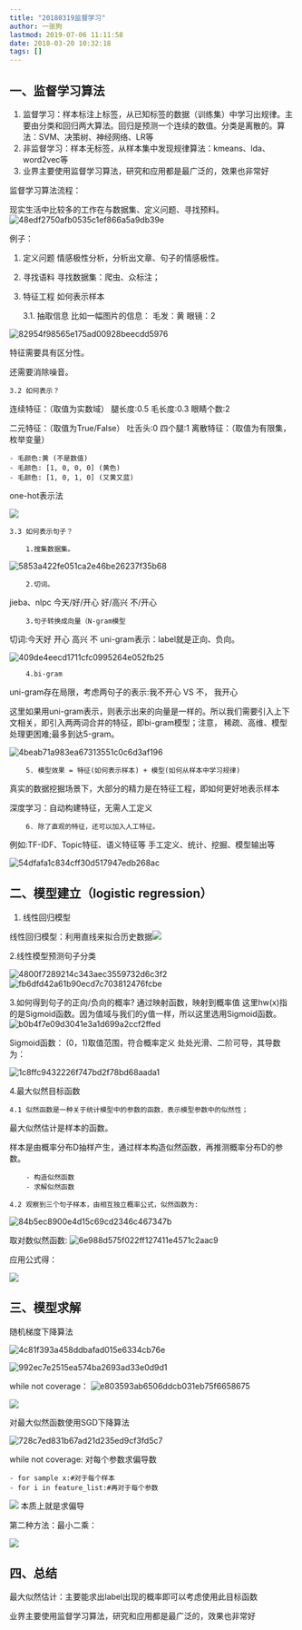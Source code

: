 ```yaml
---
title: "20180319监督学习"
author: 一张狗
lastmod: 2019-07-06 11:11:58
date: 2018-03-20 10:32:18
tags: []
---
```


## 一、监督学习算法

1. 监督学习：样本标注上标签，从已知标签的数据（训练集）中学习出规律。主要由分类和回归两大算法。回归是预测一个连续的数值。分类是离散的。算法：SVM、决策树、神经网络、LR等
2. 非监督学习：样本无标签，从样本集中发现规律算法：kmeans、lda、word2vec等
3. 业界主要使用监督学习算法，研究和应用都是最广泛的，效果也非常好

监督学习算法流程：

现实生活中比较多的工作在与数据集、定义问题、寻找预料。
![48edf2750afb0535c1ef866a5a9db39e](http://yizhanggou.top/imgs/2019/07/48edf2750afb0535c1ef866a5a9db39e.png)

例子：

1. 定义问题
情感极性分析，分析出文章、句子的情感极性。
2. 寻找语料
寻找数据集：爬虫、众标注；
3. 特征工程
如何表示样本

    3.1. 抽取信息
比如一幅图片的信息：
毛发：黄
眼镜：2

![82954f98565e175ad00928beecdd5976](http://yizhanggou.top/imgs/2019/07/82954f98565e175ad00928beecdd5976.png)

特征需要具有区分性。

还需要消除噪音。

    3.2 如何表示？

连续特征：（取值为实数域）
腿长度:0.5 毛长度:0.3 眼睛个数:2

二元特征：（取值为True/False）
吐舌头:0 四个腿:1
离散特征：（取值为有限集，枚举变量）

    - 毛颜色:黄 (不是数值)
    - 毛颜色: [1, 0, 0, 0] (黄色)
    - 毛颜色: [1, 0, 1, 0] (又黄又蓝)
    
one-hot表示法

![](http://yizhanggou.top/wp-content/uploads/2018/03/77346f2c7725299dd365c193e97f20bb.png)

    3.3 如何表示句子？

        1.搜集数据集。

![5853a422fe051ca2e46be26237f35b68](http://yizhanggou.top/imgs/2019/07/5853a422fe051ca2e46be26237f35b68.png)

        2.切词。

jieba、nlpc
今天/好/开心 好/高兴 不/开心

        3.句子转换成向量（N-gram模型
切词:今天好 开心 高兴 不
uni-gram表示：label就是正向、负向。

![409de4eecd1711cfc0995264e052fb25](http://yizhanggou.top/imgs/2019/07/409de4eecd1711cfc0995264e052fb25.png)

        4.bi-gram
uni-gram存在局限，考虑两句子的表示:我不开心 VS 不， 我开心

这里如果用uni-gram表示，则表示出来的向量是一样的。所以我们需要引入上下文相关，即引入两两词合并的特征，即bi-gram模型；注意，
稀疏、高维、模型处理更困难;最多到达5-gram。

![4beab71a983ea67313551c0c6d3af196](http://yizhanggou.top/imgs/2019/07/4beab71a983ea67313551c0c6d3af196.png)

        5. 模型效果 = 特征(如何表示样本) + 模型(如何从样本中学习规律)

真实的数据挖掘场景下，大部分的精力是在特征工程，即如何更好地表示样本

深度学习：自动构建特征，无需人工定义

        6. 除了直观的特征，还可以加入人工特征。

例如:TF-IDF、Topic特征、语义特征等
手工定义、统计、挖掘、模型输出等

![54dfafa1c834cff30d517947edb268ac](http://yizhanggou.top/imgs/2019/07/54dfafa1c834cff30d517947edb268ac.png)


## 二、模型建立（logistic regression）

1. 线性回归模型

线性回归模型：利用直线来拟合历史数据![](http://yizhanggou.top/wp-content/uploads/2018/03/38ec1af8d1cd2e16cb1de7bbf9a18868.png)

2.线性模型预测句子分类

![4800f7289214c343aec3559732d6c3f2](http://yizhanggou.top/imgs/2019/07/4800f7289214c343aec3559732d6c3f2.png)
![fb6dfd42a61b90ecd7c703812476fcbe](http://yizhanggou.top/imgs/2019/07/fb6dfd42a61b90ecd7c703812476fcbe.png)

3.如何得到句子的正向/负向的概率?
通过映射函数，映射到概率值
这里hw(x)指的是Sigmoid函数。因为值域与我们的y值一样，所以这里选用Sigmoid函数。
![b0b4f7e09d3041e3a1d699a2ccf2ffed](http://yizhanggou.top/imgs/2019/07/b0b4f7e09d3041e3a1d699a2ccf2ffed.png)

Sigmoid函数：
(0，1)取值范围，符合概率定义
处处光滑、二阶可导，其导数为：

![1c8ffc9432226f747bd2f78bd68aada1](http://yizhanggou.top/imgs/2019/07/1c8ffc9432226f747bd2f78bd68aada1.png)

4.最大似然目标函数

    4.1 似然函数是一种关于统计模型中的参数的函数，表示模型参数中的似然性；

最大似然估计是样本的函数。

样本是由概率分布D抽样产生，通过样本构造似然函数，再推测概率分布D的参数。

        - 构造似然函数 
        - 求解似然函数

    4.2 观察到三个句子样本，由相互独立概率公式，似然函数为:
![84b5ec8900e4d15c69cd2346c467347b](http://yizhanggou.top/imgs/2019/07/84b5ec8900e4d15c69cd2346c467347b.png)

取对数似然函数:
![6e988d575f022ff127411e4571c2aac9](http://yizhanggou.top/imgs/2019/07/6e988d575f022ff127411e4571c2aac9.png)

应用公式得：

![](http://yizhanggou.top/wp-content/uploads/2018/03/14033ad91e1a19a029dc7a2c1184e33e.png)

## 三、模型求解

随机梯度下降算法

![4c81f393a458ddbafad015e6334cb76e](http://yizhanggou.top/imgs/2019/07/4c81f393a458ddbafad015e6334cb76e.jpeg)

![992ec7e2515ea574ba2693ad33e0d9d1](http://yizhanggou.top/imgs/2019/07/992ec7e2515ea574ba2693ad33e0d9d1.png)

while not coverage：
![e803593ab6506ddcb031eb75f6658675](http://yizhanggou.top/imgs/2019/07/e803593ab6506ddcb031eb75f6658675.png)

![](http://yizhanggou.top/wp-content/uploads/2018/03/967c898cc2694a976d13992761780f4f-300x283.png)

对最大似然函数使用SGD下降算法

![728c7ed831b67ad21d235ed9cf3fd5c7](http://yizhanggou.top/imgs/2019/07/728c7ed831b67ad21d235ed9cf3fd5c7.png)

while not coverage:
对每个参数求偏导数

    - for sample x:#对于每个样本
    - for i in feature_list:#再对于每个参数

![](http://yizhanggou.top/wp-content/uploads/2018/03/d48841b6d26b1e5a2576ce589176d049.png)
本质上就是求偏导

第二种方法：最小二乘：

![](http://yizhanggou.top/wp-content/uploads/2018/03/201103052209144632.png)


## 四、总结

最大似然估计：主要能求出label出现的概率即可以考虑使用此目标函数

业界主要使用监督学习算法，研究和应用都是最广泛的，效果也非常好
